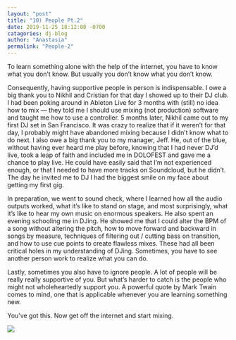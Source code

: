 ```yaml
---
layout: "post"
title: "10) People Pt.2"
date: 2019-11-25 18:12:08 -0700
catagories: dj-blog
author: "Anastasia"
permalink: "People-2"
---
```


To learn something alone with the help of the internet, you have to know what you don’t know. But usually you don’t know what you don’t know.

Consequently, having supportive people in person is indispensable. I owe a big thank you to Nikhil and Cristian for that day I showed up to their DJ club. I had been poking around in Ableton Live for 3 months with (still) no idea how to mix — they told me I should use mixing (not production) software and taught me how to use a controller. 5 months later, Nikhil came out to my first DJ set in San Francisco. It was crazy to realize that if it weren’t for that day, I probably might have abandoned mixing because I didn’t know what to do next.
I also owe a big thank you to my manager, Jeff. He, out of the blue, without having ever heard me play before, knowing that I had never DJ’d live, took a leap of faith and included me in DOLOFEST and gave me a chance to play live. He could have easily said that I’m not experienced enough, or that I needed to have more tracks on Soundcloud, but he didn’t. The day he invited me to DJ I had the biggest smile on my face about getting my first gig.

In preparation, we went to sound check, where I learned how all the audio outputs worked, what it’s like to stand on stage, and most surprisingly, what it’s like to hear my own music on enormous speakers. He also spent an evening schooling me in DJing. He showed me that I could alter the BPM of a song without altering the pitch, how to move forward and backward in songs by measure, techniques of filtering out / cutting bass on transition, and how to use cue points to create flawless mixes. These had all been critical holes in my understanding of DJing. Sometimes, you have to see another person work to realize what you can do.

Lastly, sometimes you also have to ignore people. A lot of people will be really really supportive of you. But what’s harder to catch is the people who might not wholeheartedly support you. A powerful quote by Mark Twain comes to mind, one that is applicable whenever you are learning something new.

You’ve got this. Now get off the internet and start mixing.

<img src="https://miro.medium.com/max/2048/1*oKJqUspCwqAwWz8NfH2beA.jpeg">